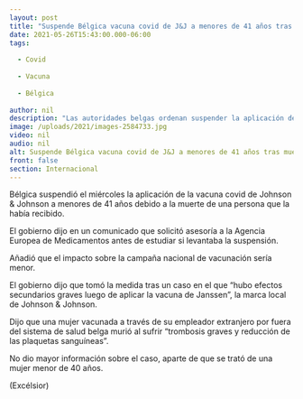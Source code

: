```yaml
---
layout: post
title: "Suspende Bélgica vacuna covid de J&J a menores de 41 años tras muerte"
date: 2021-05-26T15:43:00.000-06:00
tags:
  
  - Covid
  
  - Vacuna
  
  - Bélgica
  
author: nil
description: "Las autoridades belgas ordenan suspender la aplicación de la vacuna covid de Johnson & Johnson a menores de 41 años tras la muerte de una persona que la había recibido"
image: /uploads/2021/images-2584733.jpg
video: nil
audio: nil
alt: Suspende Bélgica vacuna covid de J&J a menores de 41 años tras muerte
front: false
section: Internacional
---
```


Bélgica suspendió el miércoles la aplicación de la vacuna covid de Johnson & Johnson a menores de 41 años debido a la muerte de una persona que la había recibido.

El gobierno dijo en un comunicado que solicitó asesoría a la Agencia Europea de Medicamentos antes de estudiar si levantaba la suspensión.

Añadió que el impacto sobre la campaña nacional de vacunación sería menor.

El gobierno dijo que tomó la medida tras un caso en el que “hubo efectos secundarios graves luego de aplicar la vacuna de Janssen”, la marca local de Johnson & Johnson.

Dijo que una mujer vacunada a través de su empleador extranjero por fuera del sistema de salud belga murió al sufrir “trombosis graves y reducción de las plaquetas sanguíneas”.

No dio mayor información sobre el caso, aparte de que se trató de una mujer menor de 40 años.

(Excélsior)